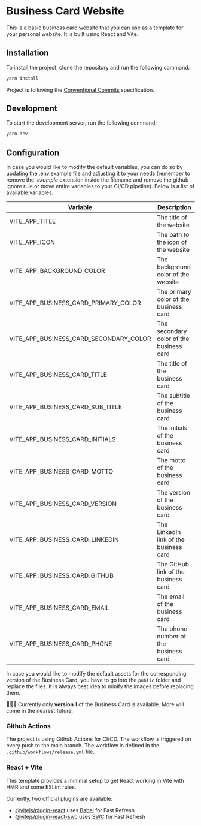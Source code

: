 # Business Card Website

This is a basic business card website that you can use as a template for your personal website. It is built using React and Vite.

## Installation

To install the project, clone the repository and run the following command:

```bash
yarn install
```

Project is following the [Conventional Commits](https://www.conventionalcommits.org/en/v1.0.0/) specification.

## Development

To start the development server, run the following command:

```bash
yarn dev
```

## Configuration

In case you would like to modify the default variables, you can do so by updating the .env.example file and adjusting it to your needs (remember to remove the *.example* extension inside the filename and remove the github ignore rule or move entire variables to your CI/CD pipeline). Below is a list of available variables.

| Variable                                | Description                             |
|-----------------------------------------|-----------------------------------------|
| VITE_APP_TITLE                          | The title of the website                |
| VITE_APP_ICON                           | The path to the icon of the website     |
| VITE_APP_BACKGROUND_COLOR               | The background color of the website     |
| VITE_APP_BUSINESS_CARD_PRIMARY_COLOR    | The primary color of the business card  |
| VITE_APP_BUSINESS_CARD_SECONDARY_COLOR  | The secondary color of the business card|
| VITE_APP_BUSINESS_CARD_TITLE            | The title of the business card          |
| VITE_APP_BUSINESS_CARD_SUB_TITLE        | The subtitle of the business card       |
| VITE_APP_BUSINESS_CARD_INITIALS         | The initials of the business card       |
| VITE_APP_BUSINESS_CARD_MOTTO            | The motto of the business card          |
| VITE_APP_BUSINESS_CARD_VERSION          | The version of the business card        |
| VITE_APP_BUSINESS_CARD_LINKEDIN         | The LinkedIn link of the business card  |
| VITE_APP_BUSINESS_CARD_GITHUB           | The GitHub link of the business card    |
| VITE_APP_BUSINESS_CARD_EMAIL            | The email of the business card          |
| VITE_APP_BUSINESS_CARD_PHONE            | The phone number of the business card   |

In case you would like to modify the default assets for the corresponding version of the Business Card, you have to go into the `public` folder and replace the files. It is always best idea to minify the images before replacing them.

🚨🚨🚨
Currently only **version 1** of the Business Card is available. More will come in the nearest future.

### Github Actions

The project is using Github Actions for CI/CD. The workflow is triggered on every push to the main branch. The workflow is defined in the `.github/workflows/release.yml` file.

### React + Vite

This template provides a minimal setup to get React working in Vite with HMR and some ESLint rules.

Currently, two official plugins are available:

- [@vitejs/plugin-react](https://github.com/vitejs/vite-plugin-react/blob/main/packages/plugin-react/README.md) uses [Babel](https://babeljs.io/) for Fast Refresh
- [@vitejs/plugin-react-swc](https://github.com/vitejs/vite-plugin-react-swc) uses [SWC](https://swc.rs/) for Fast Refresh
